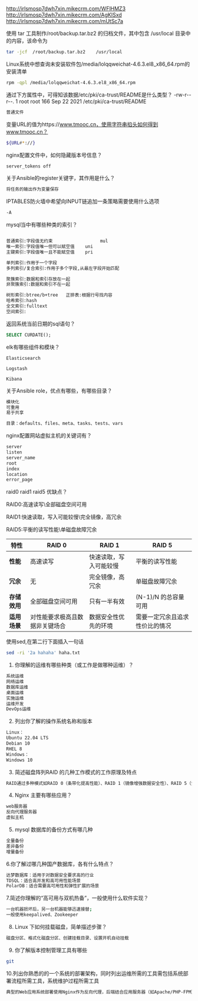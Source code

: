 http://irlsmosp7dwh7xin.mikecrm.com/WFlHMZ3
http://irlsmosp7dwh7xin.mikecrm.com/AgKISxd
http://irlsmosp7dwh7xin.mikecrm.com/mUtSc7a



使用 tar 工具制作/root/backup.tar.bz2 的归档文件，其中包含 /usr/local 目录中的内容，该命令为

```bash
tar -jcf  /root/backup.tar.bz2    /usr/local
```



Linux系统中想查询未安装软件包/media/lolqqweichat-4.6.3.el8_x86_64.rpm的安装清单

```bash
rpm -qpl /media/lolqqweichat-4.6.3.el8_x86_64.rpm

```



通过下方属性中，可得知该数据/etc/pki/ca-trust/README是什么类型？
-rw-r--r--. 1 root root 166 Sep 22 2021 /etc/pki/ca-trust/README

```bash
普通文件
```



变量URL的值为https://www.tmooc.cn，使用字符串掐头如何得到www.tmooc.cn？

```bash
${URL#*://}
```



nginx配置文件中，如何隐藏版本号信息？

```bash
server_tokens off
```



关于Ansible的register关键字，其作用是什么？

```bash
将任务的输出作为变量保存
```



IPTABLES防火墙中希望向INPUT链追加一条策略需要使用什么选项

```bash
-A
```



mysql当中有哪些种类的索引？

```bash

普通索引:字段值无约束		      		 mul
唯一索引:字段值唯一但可以赋空值	uni
主键索引:字段值唯一且不能赋空值	pri

单列索引:作用于一个字段
多列索引/复合索引:作用于多个字段,从最左字段开始匹配

聚簇索引:数据和索引存放在一起
非聚簇索引:数据和索引不在一起

树形索引:btree/b+tree   正排表:根据行号找内容
哈希索引:hash
全文索引:fulltext
空间索引:
```



返回系统当前日期的sql语句？

```sql
SELECT CURDATE();
```



elk有哪些组件和模块？

```
Elasticsearch

Logstash

Kibana
```



关于Ansible role，优点有哪些，有哪些目录？

```bash
模块化
可重用
易于共享

目录：defaults、files、meta、tasks、tests、vars
```



nginx配置网站虚拟主机的关键词有？

```bash
server
listen
server_name
root
index
location
error_page

```



raid0  raid1  raid5 优缺点？

RAID0:高速读写\全部磁盘空间可用

RAID1:快速读取，写入可能较慢\完全镜像，高冗余

RAID5:平衡的读写性能\单磁盘故障冗余

| 特性         | RAID 0                         | RAID 1                 | RAID 5                         |
| ------------ | ------------------------------ | ---------------------- | ------------------------------ |
| **性能**     | 高速读写                       | 快速读取，写入可能较慢 | 平衡的读写性能                 |
| **冗余**     | 无                             | 完全镜像，高冗余       | 单磁盘故障冗余                 |
| **存储效用** | 全部磁盘空间可用               | 只有一半有效           | (N-1)/N 的总容量可用           |
| **适用场景** | 对性能要求极高且数据非关键场合 | 数据安全性优先的环境   | 需要一定冗余且追求性价比的情况 |



使用sed,在第二行下面插入一句话

``` bash
sed -ri '2a hahaha' haha.txt
```





1. 你理解的运维有哪些种类（或工作是做哪种运维）？

```bash
系统运维
网络运维
数据库运维
桌面运维
实施运维
运维开发
DevOps运维
```



2. 列出你了解的操作系统名称和版本

```bash
Linux：
Ubuntu 22.04 LTS
Debian 10
RHEL 8
Windows：
Windows 10
```



3. 简述磁盘阵列RAID 的几种工作模式的工作原理及特点

```bash
RAID通过多种模式如RAID 0（条带化提高性能）、RAID 1（镜像增强数据安全性）、RAID 5（分布式奇偶校验提供平衡的性能与冗余）、RAID 6（双重奇偶校验增加数据保护）、和RAID 10（结合镜像与条带化优化性能与可靠性），来满足不同场景下对存储性能、数据安全性和容错能力的需求。
```



4. Nginx 主要有哪些应用？

```bash
web服务器
反向代理服务器
虚拟主机
```



5. mysql 数据库的备份方式有哪几种

```bash
全量备份
差异备份
增量备份
```

  6.你了解过哪几种国产数据库，各有什么特点？

```bash
达梦数据库：适用于对数据安全要求高的行业
TDSQL：适合高并发和高可用性能场景
PolarDB：适合需要高可用性和弹性扩展的场景
```

  7.简述你理解的“高可用与双机热备”，一般使用什么软件实现？

```bash
一台机器损坏后，另一台机器能够迅速接替;
一般使用keepalived、Zookeeper
```



8. Linux 下如何挂载磁盘，简单描述步骤？

```bash
磁盘分区、格式化磁盘分区、创建挂载目录、设置开机自动挂载
```



9. 你了解版本控制管理工具有哪些

```bash
git
```

  10.列出你熟悉的的一个系统的部署架构，同时列出运维所需的工具需包括系统部署流程所需工具，系统维护过程所需工具

```bash
典型的Web应用系统部署使用Nginx作为反向代理，后端结合应用服务器（如Apache/PHP-FPM）、数据库（如MySQL）、缓存（如Redis）等组件，并利用Ansible进行自动化部署，Jenkins实现CI/CD流程，Prometheus与Grafana进行监控，ELK栈处理日志分析。运维过程中还需使用iptables等工具保障安全，top、netstat等进行性能和网络诊断。
```


































